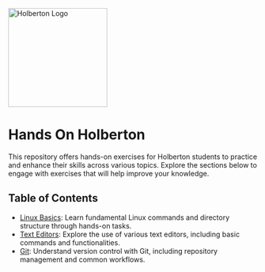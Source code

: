 
<img src="https://ml.globenewswire.com/Resource/Download/a08e6c28-55be-44c8-8461-03544f094b38" alt="Holberton Logo" width="200"/>


# Hands On Holberton

This repository offers hands-on exercises for Holberton students to practice and enhance their skills across various topics. Explore the sections below to engage with exercises that will help improve your knowledge.

## Table of Contents

- [Linux Basics](LinuxFundamentals/): Learn fundamental Linux commands and directory structure through hands-on tasks.
- [Text Editors](TextEditors/): Explore the use of various text editors, including basic commands and functionalities.
- [Git](Git/): Understand version control with Git, including repository management and common workflows.

